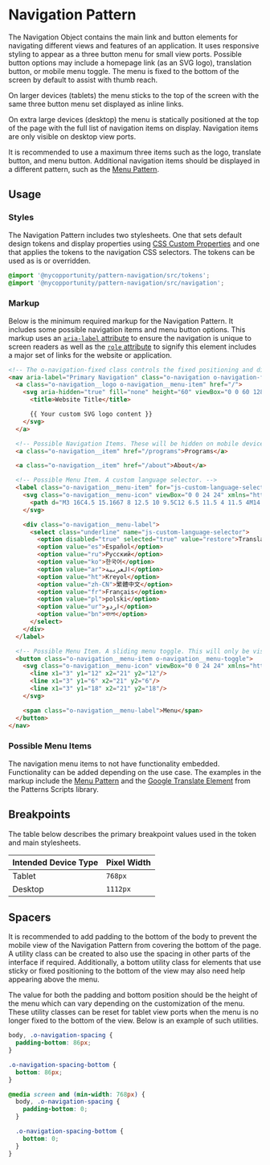 # Navigation Pattern

The Navigation Object contains the main link and button elements for navigating different views and features of an application. It uses responsive styling to appear as a three button menu for small view ports. Possible button options may include a homepage link (as an SVG logo), translation button, or mobile menu toggle. The menu is fixed to the bottom of the screen by default to assist with thumb reach.

On larger devices (tablets) the menu sticks to the top of the screen with the same three button menu set displayed as inline links.

On extra large devices (desktop) the menu is statically positioned at the top of the page with the full list of navigation items on display. Navigation items are only visible on desktop view ports.

It is recommended to use a maximum three items such as the logo, translate button, and menu button. Additional navigation items should be displayed in a different pattern, such as the [Menu Pattern](https://github.com/NYCOpportunity/pattern-menu).

## Usage

### Styles

The Navigation Pattern includes two stylesheets. One that sets default design tokens and display properties using [CSS Custom Properties](https://developer.mozilla.org/en-US/docs/Web/CSS/Using_CSS_custom_properties) and one that applies the tokens to the navigation CSS selectors. The tokens can be used as is or overridden.

```scss
@import '@nycopportunity/pattern-navigation/src/tokens';
@import '@nycopportunity/pattern-navigation/src/navigation';
```

### Markup

Below is the minimum required markup for the Navigation Pattern. It includes some possible navigation items and menu button options. This markup uses an [`aria-label` attribute](https://developer.mozilla.org/en-US/docs/Web/Accessibility/ARIA/ARIA_Techniques/Using_the_aria-label_attribute) to ensure the navigation is unique to screen readers as well as the [`role` attribute](https://developer.mozilla.org/en-US/docs/Web/Accessibility/ARIA/Roles/Navigation_Role) to signify this element includes a major set of links for the website or application.

```html
<!-- The o-navigation-fixed class controls the fixed positioning and display of the menu. -->
<nav aria-label="Primary Navigation" class="o-navigation o-navigation-fixed" role="navigation">
  <a class="o-navigation__logo o-navigation__menu-item" href="/">
    <svg aria-hidden="true" fill="none" height="60" viewBox="0 0 60 128" width="128" xmlns="http://www.w3.org/2000/svg" role="img">
      <title>Website Title</title>

      {{ Your custom SVG logo content }}
    </svg>
  </a>

  <!-- Possible Navigation Items. These will be hidden on mobile devices. Any number of these can be used -->
  <a class="o-navigation__item" href="/programs">Programs</a>

  <a class="o-navigation__item" href="/about">About</a>

  <!-- Possible Menu Item. A custom language selector. -->
  <label class="o-navigation__menu-item" for="js-custom-language-selector">
    <svg class="o-navigation__menu-icon" viewBox="0 0 24 24" xmlns="http://www.w3.org/2000/svg">
      <path d="M3 16C4.5 15.1667 8 12.5 10 9.5C12 6.5 11.5 4 11.5 4M14.5 4H8.5M2.5 4H8.5M8.5 4V2.5M4.5 7C5.5 10 7.5 12.5 10 14.5M12 21L13.35 18M21 21L19.65 18M13.35 18L16.5 10.5C17.7302 13.2337 18.4198 15.2663 19.65 18M13.35 18H19.65"></path>
    </svg>

    <div class="o-navigation__menu-label">
      <select class="underline" name="js-custom-language-selector">
        <option disabled="true" selected="true" value="restore">Translate</option>
        <option value="es">Español</option>
        <option value="ru">Русский</option>
        <option value="ko">한국어</option>
        <option value="ar">العربية</option>
        <option value="ht">Kreyol</option>
        <option value="zh-CN">繁體中文</option>
        <option value="fr">Français</option>
        <option value="pl">polski</option>
        <option value="ur">اردو</option>
        <option value="bn">বাংলা</option>
      </select>
    </div>
  </label>

  <!-- Possible Menu Item. A sliding menu toggle. This will only be visible on mobile devices. -->
  <button class="o-navigation__menu-item o-navigation__menu-toggle">
    <svg class="o-navigation__menu-icon" viewBox="0 0 24 24" xmlns="http://www.w3.org/2000/svg">
      <line x1="3" y1="12" x2="21" y2="12"/>
      <line x1="3" y1="6" x2="21" y2="6"/>
      <line x1="3" y1="18" x2="21" y2="18"/>
    </svg>

    <span class="o-navigation__menu-label">Menu</span>
  </button>
</nav>
```

### Possible Menu Items

The navigation menu items to not have functionality embedded. Functionality can be added depending on the use case. The examples in the markup include the [Menu Pattern](https://github.com/NYCOpportunity/pattern-menu) and the [Google Translate Element](https://github.com/CityOfNewYork/patterns-scripts/tree/main/src/google-translate-element) from the Patterns Scripts library.

## Breakpoints

The table below describes the primary breakpoint values used in the token and main stylesheets.

Intended Device Type | Pixel Width
---------------------|-
Tablet               | `768px`
Desktop              | `1112px`

## Spacers

It is recommended to add padding to the bottom of the body to prevent the mobile view of the Navigation Pattern from covering the bottom of the page. A utility class can be created to also use the spacing in other parts of the interface if required. Additionally, a bottom utility class for elements that use sticky or fixed positioning to the bottom of the view may also need help appearing above the menu.

The value for both the padding and bottom position should be the height of the menu which can vary depending on the customization of the menu. These utility classes can be reset for tablet view ports when the menu is no longer fixed to the bottom of the view. Below is an example of such utilities.

```css
body, .o-navigation-spacing {
  padding-bottom: 86px;
}

.o-navigation-spacing-bottom {
  bottom: 86px;
}

@media screen and (min-width: 768px) {
  body, .o-navigation-spacing {
    padding-bottom: 0;
  }

  .o-navigation-spacing-bottom {
    bottom: 0;
  }
}
```
